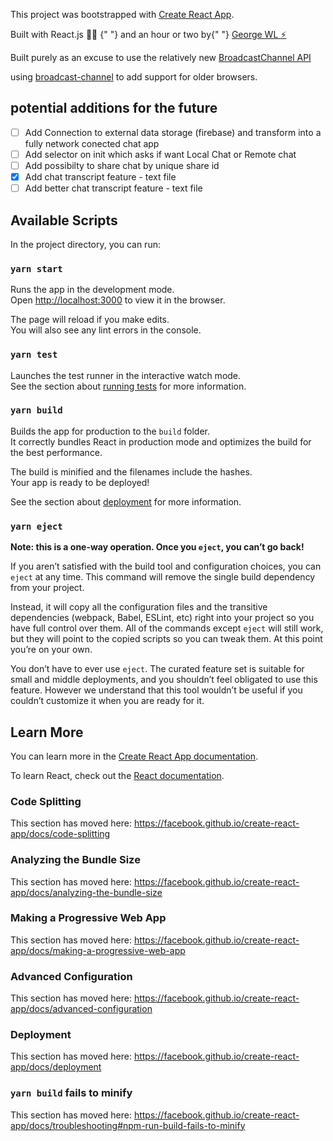 This project was bootstrapped with [Create React App](https://github.com/facebook/create-react-app).

 Built with React.js
          <span role="img" aria-label="coder emoji">
            👩‍💻
          </span>{" "}
          and an hour or two by{" "}
          <a
            href="https://georgewl.dev"
            target="_blank"
            rel="noopener noreferrer"
          >
            George WL
            <span role="img" aria-label="lightning bolt emoji">
              ⚡
            </span>
          </a>
          <div>
            Built purely as an excuse to use the relatively new [BroadcastChannel API](https://developer.mozilla.org/en-US/docs/Web/API/BroadcastChannel)
              
using [broadcast-channel](https://npmjs.org/package/broadcast-channel) to add support for older browsers.
</div>

## potential additions for the future

* [ ] Add Connection to external data storage (firebase) and transform into a fully network conected chat app
* [ ]  Add selector on init which asks if want Local Chat or Remote chat
* [ ] Add possibilty to share chat by unique share id
* [x] Add chat transcript feature - text file
* [ ] Add better chat transcript feature - text file

## Available Scripts

In the project directory, you can run:

### `yarn start`

Runs the app in the development mode.<br />
Open [http://localhost:3000](http://localhost:3000) to view it in the browser.

The page will reload if you make edits.<br />
You will also see any lint errors in the console.

### `yarn test`

Launches the test runner in the interactive watch mode.<br />
See the section about [running tests](https://facebook.github.io/create-react-app/docs/running-tests) for more information.

### `yarn build`

Builds the app for production to the `build` folder.<br />
It correctly bundles React in production mode and optimizes the build for the best performance.

The build is minified and the filenames include the hashes.<br />
Your app is ready to be deployed!

See the section about [deployment](https://facebook.github.io/create-react-app/docs/deployment) for more information.

### `yarn eject`

**Note: this is a one-way operation. Once you `eject`, you can’t go back!**

If you aren’t satisfied with the build tool and configuration choices, you can `eject` at any time. This command will remove the single build dependency from your project.

Instead, it will copy all the configuration files and the transitive dependencies (webpack, Babel, ESLint, etc) right into your project so you have full control over them. All of the commands except `eject` will still work, but they will point to the copied scripts so you can tweak them. At this point you’re on your own.

You don’t have to ever use `eject`. The curated feature set is suitable for small and middle deployments, and you shouldn’t feel obligated to use this feature. However we understand that this tool wouldn’t be useful if you couldn’t customize it when you are ready for it.

## Learn More

You can learn more in the [Create React App documentation](https://facebook.github.io/create-react-app/docs/getting-started).

To learn React, check out the [React documentation](https://reactjs.org/).

### Code Splitting

This section has moved here: https://facebook.github.io/create-react-app/docs/code-splitting

### Analyzing the Bundle Size

This section has moved here: https://facebook.github.io/create-react-app/docs/analyzing-the-bundle-size

### Making a Progressive Web App

This section has moved here: https://facebook.github.io/create-react-app/docs/making-a-progressive-web-app

### Advanced Configuration

This section has moved here: https://facebook.github.io/create-react-app/docs/advanced-configuration

### Deployment

This section has moved here: https://facebook.github.io/create-react-app/docs/deployment

### `yarn build` fails to minify

This section has moved here: https://facebook.github.io/create-react-app/docs/troubleshooting#npm-run-build-fails-to-minify
